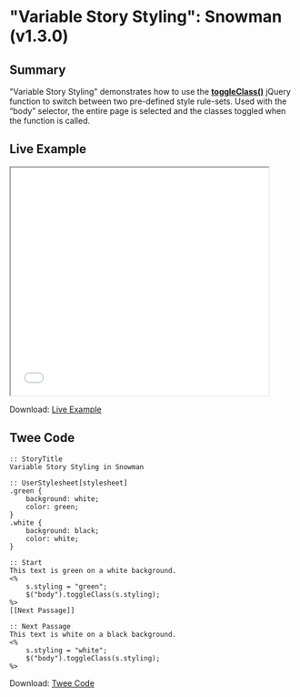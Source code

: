 # "Variable Story Styling": Snowman (v1.3.0)

## Summary

"Variable Story Styling" demonstrates how to use the **[toggleClass()](http://api.jquery.com/toggleclass/)** jQuery function to switch between two pre-defined style rule-sets. Used with the “body” selector, the entire page is selected and the classes toggled when the function is called.

## Live Example

<section>
<iframe src="snowman_storystyling_example.html" height=400 width=90%></iframe>

Download: <a href="snowman_storystyling_example.html" target="_blank">Live Example</a>
</section>

## Twee Code

```twee
:: StoryTitle
Variable Story Styling in Snowman

:: UserStylesheet[stylesheet]
.green {
	background: white;
  	color: green;
}
.white {
	background: black;
  	color: white;
}

:: Start
This text is green on a white background.
<% 
	s.styling = "green";
	$("body").toggleClass(s.styling);
%>
[[Next Passage]]

:: Next Passage
This text is white on a black background.
<% 
	s.styling = "white";
	$("body").toggleClass(s.styling);
%>

```

Download: <a href="snowman_storystyling_twee.txt" target="_blank">Twee Code</a>
